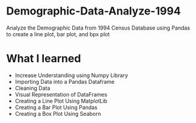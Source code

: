 # Demographic-Data-Analyze-1994
Analyze the Demographic Data from 1994 Census Database using Pandas to create a line plot, bar plot, and bpx plot 

# What I learned 
- Increase Understanding using Numpy Library
- Importing Data into a Pandas Dataframe
- Cleaning Data
- Visual Representation of DataFrames
- Creating a Line Plot Using MatplotLib
- Creating a Bar Plot  Using Pandas
- Creating a Box Plot Using Seaborn 

